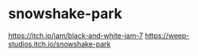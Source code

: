 # snowshake-park
https://itch.io/jam/black-and-white-jam-7
https://weep-studios.itch.io/snowshake-park
